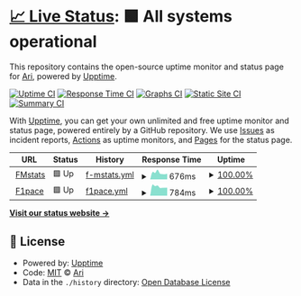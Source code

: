 # [📈 Live Status](https://Ari04T.github.io/web-uptime): <!--live status--> **🟩 All systems operational**

This repository contains the open-source uptime monitor and status page for [Ari](https://Ari04T.github.io/web-uptime), powered by [Upptime](https://github.com/upptime/upptime).

[![Uptime CI](https://github.com/Ari04T/web-uptime/workflows/Uptime%20CI/badge.svg)](https://github.com/Ari04T/web-uptime/actions?query=workflow%3A%22Uptime+CI%22)
[![Response Time CI](https://github.com/Ari04T/web-uptime/workflows/Response%20Time%20CI/badge.svg)](https://github.com/Ari04T/web-uptime/actions?query=workflow%3A%22Response+Time+CI%22)
[![Graphs CI](https://github.com/Ari04T/web-uptime/workflows/Graphs%20CI/badge.svg)](https://github.com/Ari04T/web-uptime/actions?query=workflow%3A%22Graphs+CI%22)
[![Static Site CI](https://github.com/Ari04T/web-uptime/workflows/Static%20Site%20CI/badge.svg)](https://github.com/Ari04T/web-uptime/actions?query=workflow%3A%22Static+Site+CI%22)
[![Summary CI](https://github.com/Ari04T/web-uptime/workflows/Summary%20CI/badge.svg)](https://github.com/Ari04T/web-uptime/actions?query=workflow%3A%22Summary+CI%22)

With [Upptime](https://upptime.js.org), you can get your own unlimited and free uptime monitor and status page, powered entirely by a GitHub repository. We use [Issues](https://github.com/Ari04T/web-uptime/issues) as incident reports, [Actions](https://github.com/Ari04T/web-uptime/actions) as uptime monitors, and [Pages](https://Ari04T.github.io/web-uptime) for the status page.

<!--start: status pages-->
<!-- This summary is generated by Upptime (https://github.com/upptime/upptime) -->
<!-- Do not edit this manually, your changes will be overwritten -->
<!-- prettier-ignore -->
| URL | Status | History | Response Time | Uptime |
| --- | ------ | ------- | ------------- | ------ |
| <img alt="" src="https://icons.duckduckgo.com/ip3/fmstats.com.ico" height="13"> [FMstats](https://fmstats.com) | 🟩 Up | [f-mstats.yml](https://github.com/Ari04T/web-uptime/commits/HEAD/history/f-mstats.yml) | <details><summary><img alt="Response time graph" src="./graphs/f-mstats/response-time-week.png" height="20"> 676ms</summary><br><a href="https://Ari04T.github.io/web-uptime/history/f-mstats"><img alt="Response time 648" src="https://img.shields.io/endpoint?url=https%3A%2F%2Fraw.githubusercontent.com%2FAri04T%2Fweb-uptime%2FHEAD%2Fapi%2Ff-mstats%2Fresponse-time.json"></a><br><a href="https://Ari04T.github.io/web-uptime/history/f-mstats"><img alt="24-hour response time 592" src="https://img.shields.io/endpoint?url=https%3A%2F%2Fraw.githubusercontent.com%2FAri04T%2Fweb-uptime%2FHEAD%2Fapi%2Ff-mstats%2Fresponse-time-day.json"></a><br><a href="https://Ari04T.github.io/web-uptime/history/f-mstats"><img alt="7-day response time 676" src="https://img.shields.io/endpoint?url=https%3A%2F%2Fraw.githubusercontent.com%2FAri04T%2Fweb-uptime%2FHEAD%2Fapi%2Ff-mstats%2Fresponse-time-week.json"></a><br><a href="https://Ari04T.github.io/web-uptime/history/f-mstats"><img alt="30-day response time 676" src="https://img.shields.io/endpoint?url=https%3A%2F%2Fraw.githubusercontent.com%2FAri04T%2Fweb-uptime%2FHEAD%2Fapi%2Ff-mstats%2Fresponse-time-month.json"></a><br><a href="https://Ari04T.github.io/web-uptime/history/f-mstats"><img alt="1-year response time 666" src="https://img.shields.io/endpoint?url=https%3A%2F%2Fraw.githubusercontent.com%2FAri04T%2Fweb-uptime%2FHEAD%2Fapi%2Ff-mstats%2Fresponse-time-year.json"></a></details> | <details><summary><a href="https://Ari04T.github.io/web-uptime/history/f-mstats">100.00%</a></summary><a href="https://Ari04T.github.io/web-uptime/history/f-mstats"><img alt="All-time uptime 99.62%" src="https://img.shields.io/endpoint?url=https%3A%2F%2Fraw.githubusercontent.com%2FAri04T%2Fweb-uptime%2FHEAD%2Fapi%2Ff-mstats%2Fuptime.json"></a><br><a href="https://Ari04T.github.io/web-uptime/history/f-mstats"><img alt="24-hour uptime 100.00%" src="https://img.shields.io/endpoint?url=https%3A%2F%2Fraw.githubusercontent.com%2FAri04T%2Fweb-uptime%2FHEAD%2Fapi%2Ff-mstats%2Fuptime-day.json"></a><br><a href="https://Ari04T.github.io/web-uptime/history/f-mstats"><img alt="7-day uptime 100.00%" src="https://img.shields.io/endpoint?url=https%3A%2F%2Fraw.githubusercontent.com%2FAri04T%2Fweb-uptime%2FHEAD%2Fapi%2Ff-mstats%2Fuptime-week.json"></a><br><a href="https://Ari04T.github.io/web-uptime/history/f-mstats"><img alt="30-day uptime 100.00%" src="https://img.shields.io/endpoint?url=https%3A%2F%2Fraw.githubusercontent.com%2FAri04T%2Fweb-uptime%2FHEAD%2Fapi%2Ff-mstats%2Fuptime-month.json"></a><br><a href="https://Ari04T.github.io/web-uptime/history/f-mstats"><img alt="1-year uptime 98.71%" src="https://img.shields.io/endpoint?url=https%3A%2F%2Fraw.githubusercontent.com%2FAri04T%2Fweb-uptime%2FHEAD%2Fapi%2Ff-mstats%2Fuptime-year.json"></a></details>
| <img alt="" src="https://icons.duckduckgo.com/ip3/f1pace.com.ico" height="13"> [F1pace](https://f1pace.com) | 🟩 Up | [f1pace.yml](https://github.com/Ari04T/web-uptime/commits/HEAD/history/f1pace.yml) | <details><summary><img alt="Response time graph" src="./graphs/f1pace/response-time-week.png" height="20"> 784ms</summary><br><a href="https://Ari04T.github.io/web-uptime/history/f1pace"><img alt="Response time 778" src="https://img.shields.io/endpoint?url=https%3A%2F%2Fraw.githubusercontent.com%2FAri04T%2Fweb-uptime%2FHEAD%2Fapi%2Ff1pace%2Fresponse-time.json"></a><br><a href="https://Ari04T.github.io/web-uptime/history/f1pace"><img alt="24-hour response time 701" src="https://img.shields.io/endpoint?url=https%3A%2F%2Fraw.githubusercontent.com%2FAri04T%2Fweb-uptime%2FHEAD%2Fapi%2Ff1pace%2Fresponse-time-day.json"></a><br><a href="https://Ari04T.github.io/web-uptime/history/f1pace"><img alt="7-day response time 784" src="https://img.shields.io/endpoint?url=https%3A%2F%2Fraw.githubusercontent.com%2FAri04T%2Fweb-uptime%2FHEAD%2Fapi%2Ff1pace%2Fresponse-time-week.json"></a><br><a href="https://Ari04T.github.io/web-uptime/history/f1pace"><img alt="30-day response time 797" src="https://img.shields.io/endpoint?url=https%3A%2F%2Fraw.githubusercontent.com%2FAri04T%2Fweb-uptime%2FHEAD%2Fapi%2Ff1pace%2Fresponse-time-month.json"></a><br><a href="https://Ari04T.github.io/web-uptime/history/f1pace"><img alt="1-year response time 798" src="https://img.shields.io/endpoint?url=https%3A%2F%2Fraw.githubusercontent.com%2FAri04T%2Fweb-uptime%2FHEAD%2Fapi%2Ff1pace%2Fresponse-time-year.json"></a></details> | <details><summary><a href="https://Ari04T.github.io/web-uptime/history/f1pace">100.00%</a></summary><a href="https://Ari04T.github.io/web-uptime/history/f1pace"><img alt="All-time uptime 100.00%" src="https://img.shields.io/endpoint?url=https%3A%2F%2Fraw.githubusercontent.com%2FAri04T%2Fweb-uptime%2FHEAD%2Fapi%2Ff1pace%2Fuptime.json"></a><br><a href="https://Ari04T.github.io/web-uptime/history/f1pace"><img alt="24-hour uptime 100.00%" src="https://img.shields.io/endpoint?url=https%3A%2F%2Fraw.githubusercontent.com%2FAri04T%2Fweb-uptime%2FHEAD%2Fapi%2Ff1pace%2Fuptime-day.json"></a><br><a href="https://Ari04T.github.io/web-uptime/history/f1pace"><img alt="7-day uptime 100.00%" src="https://img.shields.io/endpoint?url=https%3A%2F%2Fraw.githubusercontent.com%2FAri04T%2Fweb-uptime%2FHEAD%2Fapi%2Ff1pace%2Fuptime-week.json"></a><br><a href="https://Ari04T.github.io/web-uptime/history/f1pace"><img alt="30-day uptime 100.00%" src="https://img.shields.io/endpoint?url=https%3A%2F%2Fraw.githubusercontent.com%2FAri04T%2Fweb-uptime%2FHEAD%2Fapi%2Ff1pace%2Fuptime-month.json"></a><br><a href="https://Ari04T.github.io/web-uptime/history/f1pace"><img alt="1-year uptime 100.00%" src="https://img.shields.io/endpoint?url=https%3A%2F%2Fraw.githubusercontent.com%2FAri04T%2Fweb-uptime%2FHEAD%2Fapi%2Ff1pace%2Fuptime-year.json"></a></details>

<!--end: status pages-->

[**Visit our status website →**](https://Ari04T.github.io/web-uptime)

## 📄 License

- Powered by: [Upptime](https://github.com/upptime/upptime)
- Code: [MIT](./LICENSE) © [Ari](https://Ari04T.github.io/web-uptime)
- Data in the `./history` directory: [Open Database License](https://opendatacommons.org/licenses/odbl/1-0/)
